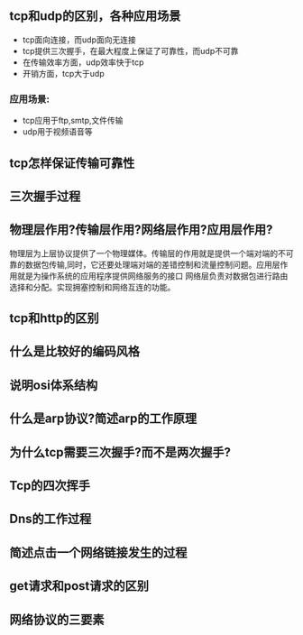 ## tcp和udp的区别，各种应用场景
* tcp面向连接，而udp面向无连接
* tcp提供三次握手，在最大程度上保证了可靠性，而udp不可靠
* 在传输效率方面，udp效率快于tcp
* 开销方面，tcp大于udp
### 应用场景:
* tcp应用于ftp,smtp,文件传输
* udp用于视频语音等

## tcp怎样保证传输可靠性

## 三次握手过程


## 物理层作用?传输层作用?网络层作用?应用层作用?
物理层为上层协议提供了一个物理媒体。传输层的作用就是提供一个端对端的不可靠的数据包传输,同时，它还要处理端对端的差错控制和流量控制问题。应用层作用就是为操作系统的应用程序提供网络服务的接口
网络层负责对数据包进行路由选择和分配。实现拥塞控制和网络互连的功能。

## tcp和http的区别
## 什么是比较好的编码风格
## 说明osi体系结构
## 什么是arp协议?简述arp的工作原理
## 为什么tcp需要三次握手?而不是两次握手?
## Tcp的四次挥手
## Dns的工作过程
## 简述点击一个网络链接发生的过程
## get请求和post请求的区别
## 网络协议的三要素
